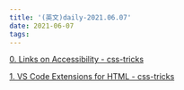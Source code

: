 ```yaml
---
title: '(英文)daily-2021.06.07'
date: 2021-06-07
tags:
---
```


[0. Links on Accessibility - css-tricks](https://css-tricks.com/links-on-accessibility/)

[1. VS Code Extensions for HTML - css-tricks](https://css-tricks.com/vs-code-extensions-for-html/)